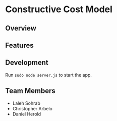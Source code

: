 # Constructive Cost Model

## Overview

## Features

## Development
Run ```sudo node server.js``` to start the app.

## Team Members
* Laleh Sohrab
* Christopher Arbelo
* Daniel Herold 